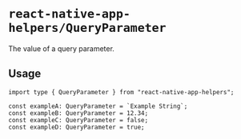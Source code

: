 # `react-native-app-helpers/QueryParameter`

The value of a query parameter.

## Usage

```tsx
import type { QueryParameter } from "react-native-app-helpers";

const exampleA: QueryParameter = `Example String`;
const exampleB: QueryParameter = 12.34;
const exampleC: QueryParameter = false;
const exampleD: QueryParameter = true;
```
